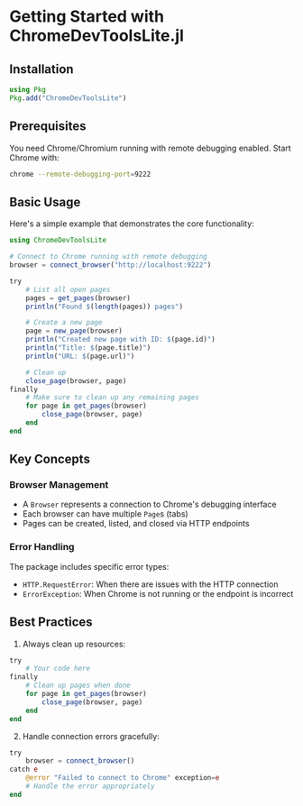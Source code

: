 # Getting Started with ChromeDevToolsLite.jl

## Installation

```julia
using Pkg
Pkg.add("ChromeDevToolsLite")
```

## Prerequisites

You need Chrome/Chromium running with remote debugging enabled. Start Chrome with:

```bash
chrome --remote-debugging-port=9222
```

## Basic Usage

Here's a simple example that demonstrates the core functionality:

```julia
using ChromeDevToolsLite

# Connect to Chrome running with remote debugging
browser = connect_browser("http://localhost:9222")

try
    # List all open pages
    pages = get_pages(browser)
    println("Found $(length(pages)) pages")

    # Create a new page
    page = new_page(browser)
    println("Created new page with ID: $(page.id)")
    println("Title: $(page.title)")
    println("URL: $(page.url)")

    # Clean up
    close_page(browser, page)
finally
    # Make sure to clean up any remaining pages
    for page in get_pages(browser)
        close_page(browser, page)
    end
end
```

## Key Concepts

### Browser Management
- A `Browser` represents a connection to Chrome's debugging interface
- Each browser can have multiple `Page`s (tabs)
- Pages can be created, listed, and closed via HTTP endpoints

### Error Handling
The package includes specific error types:
- `HTTP.RequestError`: When there are issues with the HTTP connection
- `ErrorException`: When Chrome is not running or the endpoint is incorrect

## Best Practices

1. Always clean up resources:
```julia
try
    # Your code here
finally
    # Clean up pages when done
    for page in get_pages(browser)
        close_page(browser, page)
    end
end
```

2. Handle connection errors gracefully:
```julia
try
    browser = connect_browser()
catch e
    @error "Failed to connect to Chrome" exception=e
    # Handle the error appropriately
end
```
